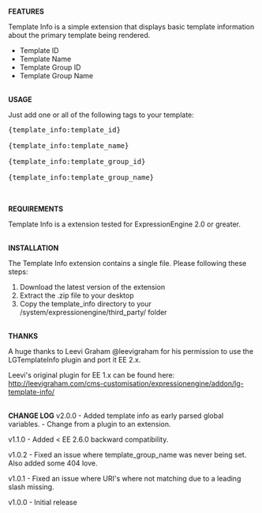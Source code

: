 <strong>FEATURES</strong>

Template Info is a simple extension that displays basic template information about the primary template being rendered.

<ul>
  <li>Template ID</li>
  <li>Template Name</li>
  <li>Template Group ID</li>
  <li>Template Group Name</li>
</ul>
<br>
<strong>USAGE</strong>

Just add one or all of the following tags to your template:

<pre>
{template_info:template_id}<br>
{template_info:template_name}<br>
{template_info:template_group_id}<br>
{template_info:template_group_name}<br>
</pre>
<br>
<strong>REQUIREMENTS</strong>

Template Info is a extension tested for ExpressionEngine 2.0 or greater.

<br>
<strong>INSTALLATION</strong>

The Template Info extension contains a single file. Please following these steps:

1. Download the latest version of the extension
2. Extract the .zip file to your desktop
3. Copy the template_info directory to your /system/expressionengine/third_party/ folder

<br>
<strong>THANKS</strong>

A huge thanks to Leevi Graham @leevigraham for his permission to use the LGTemplateInfo plugin and port it EE 2.x.

Leevi's original plugin for EE 1.x can be found here: http://leevigraham.com/cms-customisation/expressionengine/addon/lg-template-info/

<br>
<strong>CHANGE LOG</strong>
v2.0.0 - Added template info as early parsed global variables. 
	   - Change from a plugin to an extension.
 		  
v1.1.0 - Added < EE 2.6.0 backward compatibility.

v1.0.2 - Fixed an issue where template_group_name was never being set. Also added some 404 love.
 
v1.0.1 - Fixed an issue where URI's where not matching due to a leading slash missing.

v1.0.0 - Initial release